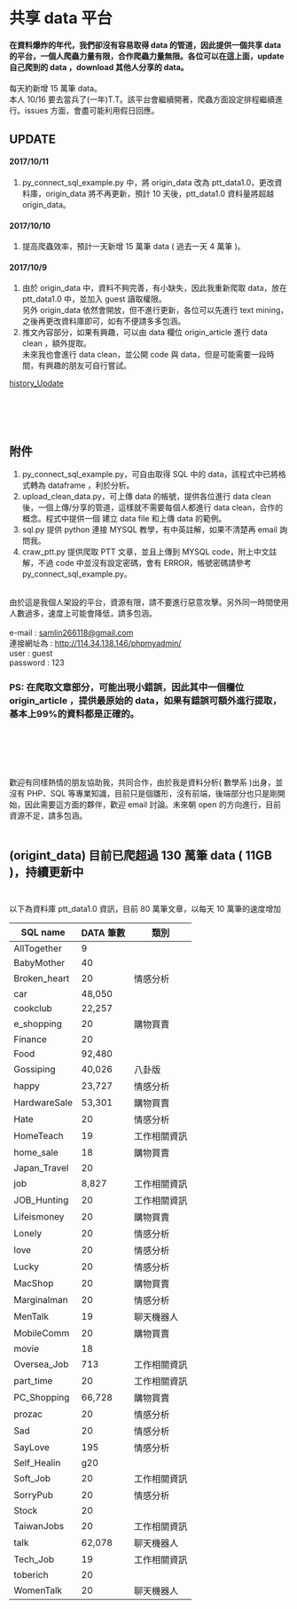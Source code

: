 # 共享 data 平台

#### 在資料爆炸的年代，我們卻沒有容易取得 data 的管道，因此提供一個共享 data 的平台，一個人爬蟲力量有限，合作爬蟲力量無限。各位可以在這上面，update 自己爬到的 data ，download 其他人分享的 data。<br>
每天約新增 15 萬筆 data。<br>
本人 10/16 要去當兵了(一年)T.T。該平台會繼續開著，爬蟲方面設定排程繼續進行。issues 方面，會盡可能利用假日回應。<br>
<!--資料科學家是當今最紅的職業，根據 CareerCast.com 網站，2016 best job is data scientist。
問題是，要如何成為資料科學家？資料取得不易，沒資料幾乎不可能成為資料科學家，，，，，，，，， -->

## UPDATE
#### 2017/10/11
1. py_connect_sql_example.py 中，將 origin_data 改為 ptt_data1.0，更改資料庫，origin_data 將不再更新，預計 10 天後，ptt_data1.0 資料量將超越 origin_data。<br>
#### 2017/10/10
1. 提高爬蟲效率，預計一天新增 15 萬筆 data ( 過去一天 4 萬筆 )。<br>
#### 2017/10/9 
1. 由於 origin_data 中，資料不夠完善，有小缺失，因此我重新爬取 data，放在 ptt_data1.0 中，並加入 guest 讀取權限。<br>
   另外 origin_data 依然會開放，但不進行更新，各位可以先進行 text mining，之後再更改資料庫即可，如有不便請多多包涵。
2. 推文內容部分，如果有興趣，可以由 data 欄位 origin_article 進行 data clean ，額外提取。<br>
   未來我也會進行 data clean，並公開 code 與 data，但是可能需要一段時間，有興趣的朋友可自行嘗試。


[history_Update](https://github.com/f496328mm/Crawler_and_Share/blob/master/history_Update.md)<br><br><br><br><br>

<!--
## 2017/10/3 
公開密碼，權限為：可自由取得 SQL 中的 data，該程式中已將格式轉為 dataframe ，利於分析。-->


## 附件
1. py_connect_sql_example.py，可自由取得 SQL 中的 data，該程式中已將格式轉為 dataframe ，利於分析。
2. upload_clean_data.py，可上傳 data 的帳號，提供各位進行 data clean 後，一個上傳/分享的管道，這樣就不需要每個人都進行 data clean，合作的概念。程式中提供一個 建立 data file 和上傳 data 的範例。
3. sql.py 提供 python 連接 MYSQL 教學，有中英註解，如果不清楚再 email 詢問我。
4. craw_ptt.py 提供爬取 PTT 文章，並且上傳到 MYSQL code，附上中文註解，不過 code 中並沒有設定密碼，會有 ERROR，帳號密碼請參考 py_connect_sql_example.py。
<br><br>


由於這是我個人架設的平台，資源有限，請不要進行惡意攻擊。另外同一時間使用人數過多，速度上可能會降低，請多包涵。<br><br>
e-mail : samlin266118@gmail.com <br>
連接網址為 : http://114.34.138.146/phpmyadmin/ <br>
user : guest <br>
password : 123 <br>
### PS: 在爬取文章部分，可能出現小錯誤，因此其中一個欄位 origin_article ，提供最原始的 data，如果有錯誤可額外進行提取，基本上99%的資料都是正確的。
<br><br><br><br><br>
歡迎有同樣熱情的朋友協助我，共同合作，由於我是資料分析( 數學系 )出身，並沒有 PHP、SQL 等專業知識，目前只是個雛形，沒有前端，後端部分也只是剛開始，因此需要這方面的夥伴，歡迎 email 討論。未來朝 open 的方向進行，目前資源不足，請多包涵。
<br><br>
<!--匯出請選擇 "test" 樣板，將會匯出所有 data ， csv 檔， big 5 編碼 -->


##  (origint_data) 目前已爬超過 130 萬筆 data ( 11GB )，持續更新中<br><br>
以下為資料庫 ptt_data1.0 資訊，目前 80 萬筆文章，以每天 10 萬筆的速度增加

|SQL name|DATA 筆數|類別|
|--------|----|-|
|AllTogether|9||
|BabyMother|40||
|Broken_heart|20|情感分析|
|car|48,050||
|cookclub|22,257||
|e_shopping|20|購物買賣|
|Finance|20||
|Food|92,480||
|Gossiping|40,026|八卦版|
|happy|23,727|情感分析|
|HardwareSale|53,301|購物買賣|
|Hate|20|情感分析|
|HomeTeach|19|工作相關資訊|
|home_sale|18|購物買賣|
|Japan_Travel|20||
|job|8,827|工作相關資訊|
|JOB_Hunting|20|工作相關資訊|
|Lifeismoney|20|購物買賣|
|Lonely|20|情感分析|
|love|20|情感分析|
|Lucky|20|情感分析|
|MacShop|20|購物買賣|
|Marginalman|20|情感分析|
|MenTalk|19|聊天機器人|
|MobileComm|20|購物買賣|
|movie|18||
|Oversea_Job|713|工作相關資訊|
|part_time|20|工作相關資訊|
|PC_Shopping|66,728|購物買賣|
|prozac|20|情感分析|
|Sad|20|情感分析|
|SayLove|195|情感分析|
|Self_Healin|g20||
|Soft_Job|20|工作相關資訊|
|SorryPub|20|情感分析|
|Stock|20||
|TaiwanJobs|20|工作相關資訊|
|talk|62,078|聊天機器人|
|Tech_Job|19|工作相關資訊|
|toberich|20||
|WomenTalk|20|聊天機器人|







